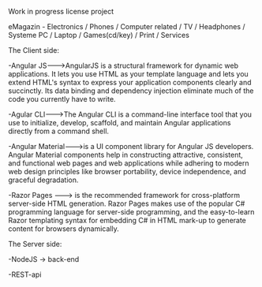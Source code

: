 Work in progress license project

eMagazin - Electronics / Phones / Computer related / TV / Headphones / Systeme PC / Laptop / Games(cd/key) / Print / Services

The Client side:

-Angular JS--->AngularJS is a structural framework for dynamic web applications. It lets you use HTML as your template language and lets you extend HTML's syntax to express your application components clearly and succinctly. Its data binding and dependency injection eliminate much of the code you currently have to write.

-Agular CLI--->The Angular CLI is a command-line interface tool that you use to initialize, develop, scaffold, and maintain Angular applications directly from a command shell.

-Angular Material--->is a UI component library for Angular JS developers. Angular Material components help in constructing attractive, consistent, and functional web pages and web applications while adhering to modern web design principles like browser portability, device independence, and graceful degradation.

-Razor Pages ---> is the recommended framework for cross-platform server-side HTML generation. Razor Pages makes use of the popular C# programming language for server-side programming, and the easy-to-learn Razor templating syntax for embedding C# in HTML mark-up to generate content for browsers dynamically.

The Server side:

-NodeJS -> back-end

-REST-api
